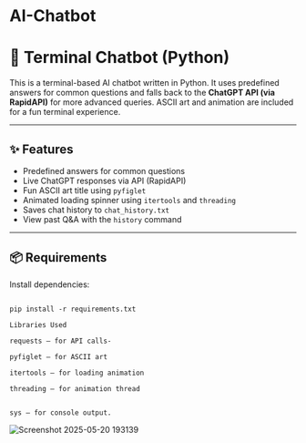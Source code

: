 # AI-Chatbot


# 🤖 Terminal Chatbot (Python)

This is a terminal-based AI chatbot written in Python. It uses predefined answers for common questions and falls back to the **ChatGPT API (via RapidAPI)** for more advanced queries. ASCII art and animation are included for a fun terminal experience.

---

## ✨ Features

- Predefined answers for common questions
- Live ChatGPT responses via API (RapidAPI)
- Fun ASCII art title using `pyfiglet`
- Animated loading spinner using `itertools` and `threading`
- Saves chat history to `chat_history.txt`
- View past Q&A with the `history` command

---

## 📦 Requirements

Install dependencies:
```

pip install -r requirements.txt

Libraries Used

requests – for API calls-

pyfiglet – for ASCII art

itertools – for loading animation

threading – for animation thread


sys – for console output.
```




![Screenshot 2025-05-20 193139](https://github.com/user-attachments/assets/590f2512-6f7a-488a-b568-069897b54af9)






